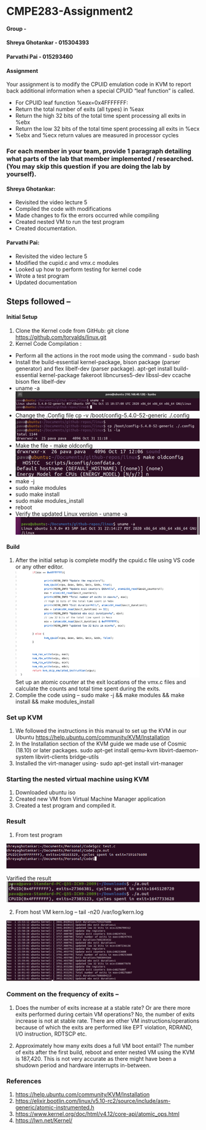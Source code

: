 # CMPE283-Assignment2
#### Group -
#### Shreya Ghotankar - 015304393
#### Parvathi Pai - 015293460


#### Assignment
Your assignment is to modify the CPUID emulation code in KVM to report back additional information
when a special CPUID “leaf function” is called.
* For CPUID leaf function %eax=0x4FFFFFFF:
* Return the total number of exits (all types) in %eax
* Return the high 32 bits of the total time spent processing all exits in %ebx
* Return the low 32 bits of the total time spent processing all exits in %ecx
* %ebx and %ecx return values are measured in processor cycles

### For each member in your team, provide 1 paragraph detailing what parts of the lab that member implemented / researched. (You may skip this question if you are doing the lab by yourself).

#### Shreya Ghotankar:
* Revisited the video lecture 5
* Compiled the code with modifications
* Made changes to fix the errors occurred while compiling
* Created nested VM to run the test program
* Created documentation.

#### Parvathi Pai:
* Revisited the video lecture 5
* Modified the cupid.c and vmx.c modules
* Looked up how to perform testing for kernel code
* Wrote a test program
* Updated documentation

## Steps followed –
#### Initial Setup
1. Clone the Kernel code from GitHub: git clone https://github.com/torvalds/linux.git
2. Kernel Code Compilation :
* Perform all the actions in the root mode using the command - sudo bash
* Install the build-essential kernel-package,  bison package (parser generator) and flex libelf-dev (parser package).
  apt-get install build-essential kernel-package fakeroot libncurses5-dev libssl-dev ccache bison flex libelf-dev
* uname -a
  <img src="pictures/picture2.png"/>
* Change the .Config file
  cp -v /boot/config-5.4.0-52-generic ./.config
  <img src="pictures/picture3.png"/>
*  Make the file - make oldconfig
* <img src="pictures/picture4.png"/>
* make -j
* sudo make modules
* sudo make install
* sudo make modules_install
* reboot
* Verify the updated Linux version - uname -a
  <img src="pictures/picture7.png"/>

#### Build
1. After the initial setup is complete modify the cpuid.c file using VS code or any other editor.
     <img src="pictures/picture8.png"/>
  Set up an atomic counter at the exit locations of the vmx.c files and calculate the counts and total time spent during the exits.
2. Complie the code using – sudo make -j && make modules && make install && make modules_install

### Set up KVM
1. We followed the instructions in this manual to set up the KVM in our Ubuntu 
   https://help.ubuntu.com/community/KVM/Installation
2. In the  Installation section of the KVM guide we made use of Cosmic (18.10) or later packages.
   sudo apt-get install qemu-kvm libvirt-daemon-system libvirt-clients bridge-utils
3. Installed the virt-manager using- 
   sudo apt-get install virt-manager

### Starting the nested virtual machine using KVM

1) Downloaded ubuntu iso
2) Created new VM from Virtual Machine Manager application
3) Created a test program and compiled it.

  ### Result

1. From test program
<img src="pictures/testing.png"/>

Varified the result
<img src="pictures/picture9.png"/>

2. From host VM kern.log – tail -n20 /var/log/kern.log
<img src="pictures/log.png"/>

### Comment on the frequency of exits –

  1. Does the number of exits increase at a stable rate? Or are there more exits performed during certain VM operations? 
  No, the number of exits increase is not at stable rate. There are other VM instructions/operations because of which the exits are performed like EPT violation, RDRAND, I/O instruction, RDTSCP etc.

  2. Approximately how many exits does a full VM boot entail?
    The number of exits after the first build, reboot and enter nested VM using the KVM is 187,420. This is not very accurate as there might have been a shudown period and hardware interrupts in-between.

### References
1. https://help.ubuntu.com/community/KVM/Installation
2. https://elixir.bootlin.com/linux/v5.10-rc2/source/include/asm-generic/atomic-instrumented.h
3. https://www.kernel.org/doc/html/v4.12/core-api/atomic_ops.html
4. https://lwn.net/Kernel/
